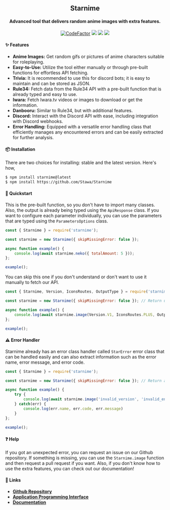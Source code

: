 <h2 align="center">
    Starnime
</h2>

<h4 align="center">
    Advanced tool that delivers random anime images with extra features.
</h4>

<p align="center">
    <a href="https://www.codefactor.io/repository/github/stawa/starnime/overview/main"><img src="https://www.codefactor.io/repository/github/stawa/starnime/badge/main" alt="CodeFactor" /></a>
    <a href="https://starnime.vercel.app/"><img src="https://img.shields.io/website?down_color=critical&down_message=offline&style=flat&up_color=blue&up_message=online&url=https%3A%2F%2Fstarnime.vercel.app/api%2F"><a>
    <a href="https://www.npmjs.com/package/starnime"><img src="https://img.shields.io/npm/dm/starnime"></a>
    <a href="https://stawa.github.io/Starnime/#/"><img src="https://img.shields.io/website?up_message=available&up_color=green&down_message=unavailable&down_color=red&url=https%3A%2F%2Fstawa.github.io%2FStarnime%2F%23%2F&style=flat&label=documentation"></a>
</p>

<h4> <span class="emoji">✨</span> Features </h4>

- <b>Anime Images:</b> Get random gifs or pictures of anime characters suitable for roleplaying.
- <b>Easy-to-Use:</b> Utilize the tool either manually or through pre-built functions for effortless API fetching.
- <b>Trivia:</b> It is recommended to use this for discord bots; it is easy to maintain and can be stored as JSON.
- <b>Rule34:</b> Fetch data from the Rule34 API with a pre-built function that is already typed and easy to use.
- <b>Iwara:</b> Fetch Iwara.tv videos or images to download or get the information.
- <b>Danbooru:</b> Similar to Rule34, but with additional features.
- <b>Discord:</b> Interact with the Discord API with ease, including integration with Discord webhooks.
- <b>Error Handling:</b> Equipped with a versatile error handling class that efficiently manages any encountered errors and can be easily extracted for further analysis.

<h4> <span class="emoji">📦</span> Installation </h4>

<p> There are two choices for installing: stable and the latest version. Here's how, </p>

```bash
$ npm install starnime@latest
$ npm install https://github.com/Stawa/Starnime
```

<h4> <span class="emoji"> 🚀 </span> Quickstart </h4>

This is the pre-built function, so you don't have to import many classes. Also, the output is already being typed using the `ApiResponse` class. If you want to configure each parameter individually, you can use the parameters that are typed using the `ParametersOptions` class.

```js
const { Starnime } = require('starnime');

const starnime = new Starnime({ skipMissingError: false });

async function example() {
    console.log(await starnime.neko({ totalAmount: 5 }));
};

example();
```

<p> You can skip this one if you don't understand or don't want to use it manually to fetch our API. </p>

```js
const { Starnime, Version, IconsRoutes, OutputType } = require('starnime');

const starnime = new Starnime({ skipMissingError: false }); // Return undefined instead of error if there's an error.

async function example() {
    console.log(await starnime.image(Version.V1, IconsRoutes.PLUS, OutputType.RANDOM, 2));
};

example();
```

<h4> <span class="emoji"> ⚠️ </span> Error Handler </h4>

Starnime already has an error class handler called `StarError` error class that can be handled easily and can also extract information such as the error name, error message, and error code.

```js
const { Starnime } = require('starnime');

const starnime = new Starnime({ skipMissingError: false }); // Return an error instead of undefined if there's an error.

async function example() {
    try {
        console.log(await starnime.image('invalid_version', 'invalid_endpoint', 'invalid_type', 'invalid_total'));
    } catch(err) {
        console.log(err.name, err.code, err.message)
    }
};

example();
```

<h4> <span class="emoji"> ❓ </span> Help </h4>

If you got an unexpected error, you can request an issue on our Github repository. If something is missing, you can use the `Starnime.image` function and then request a pull request if you want. Also, if you don't know how to use the extra features, you can check out our documentation!

<h4> <span class="emoji">🔗</span> Links </h4>

- **[Github Repository](https://github.com/Stawa/Starnime)**
- **[Application Programming Interface](https://starnime.vercel.app/)**
- **[Documentation](https://stawa.github.io/Starnime/#/)**
